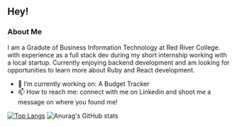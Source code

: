 ## Hey!
### About Me
I am a Gradute of Business Information Technology at Red River College. with experience as a full stack dev during my short internship working with a local startup. Currently enjoying backend development and am looking for opportunities to learn more about Ruby and React development.

- 🔭 I’m currently working on: A Budget Tracker
- 📫 How to reach me: connect with me on Linkedin and shoot me a message on where you found me! 

[![Top Langs](https://github-readme-stats.vercel.app/api/top-langs/?username=samuelferrer21&show_icons=true&theme=radical)](https://github.com/anuraghazra/github-readme-stats)
![Anurag's GitHub stats](https://github-readme-stats.vercel.app/api?username=samuelferrer21&show_icons=true&theme=radical)
